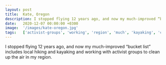 ```yaml
---
layout: post
title:  Kate, Oregon
description: I stopped flying 12 years ago, and now my much-improved “bucket list” includes local hiking and kayaking and working with activist groups to clean up ...
date:   2020-12-07 00:00:00 +0300
image:  '/images/kate-oregon.jpg'
tags:   ['activist-groups', 'working', 'region', 'much', 'kayaking', 'clean', 'air']
---
```

I stopped flying 12 years ago, and now my much-improved “bucket list” includes local hiking and kayaking and working with activist groups to clean up the air in my region.

